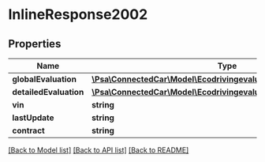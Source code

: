 # InlineResponse2002

## Properties
Name | Type | Description | Notes
------------ | ------------- | ------------- | -------------
**globalEvaluation** | [**\Psa\ConnectedCar\Model\EcodrivingevaluationlistGlobalEvaluation**](EcodrivingevaluationlistGlobalEvaluation.md) |  | [optional] 
**detailedEvaluation** | [**\Psa\ConnectedCar\Model\EcodrivingevaluationlistDetailedEvaluation**](EcodrivingevaluationlistDetailedEvaluation.md) |  | [optional] 
**vin** | **string** |  | [optional] 
**lastUpdate** | **string** |  | [optional] 
**contract** | **string** |  | [optional] 

[[Back to Model list]](../README.md#documentation-for-models) [[Back to API list]](../README.md#documentation-for-api-endpoints) [[Back to README]](../README.md)


